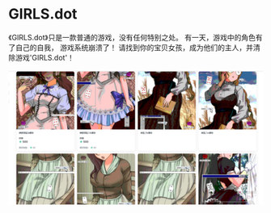 # GIRLS.dot

《GIRLS.dot》只是一款普通的游戏，没有任何特别之处。
有一天，游戏中的角色有了自己的自我，
游戏系统崩溃了！
请找到你的宝贝女孩，成为他们的主人，并清除游戏'GIRLS.dot'！

![nft](image-20220825160514839.jpg)
